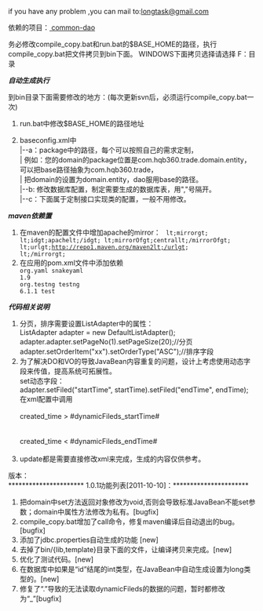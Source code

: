 if you have any problem ,you can mail to:longtask@gmail.com

依赖的项目：<a href="https://github.com/hoorace/common-dao"> common-dao </a>


务必修改compile_copy.bat和run.bat的$BASE_HOME的路径，执行compile_copy.bat把文件拷贝到bin下面。
WINDOWS下面拷贝选择请选择 F：目录

*********************************自动生成执行*********************************

到bin目录下面需要修改的地方：(每次更新svn后，必须运行compile_copy.bat一次)

1. run.bat中修改$BASE_HOME的路径地址

2. baseconfig.xml中 <br />
|--a：package中的路径，每个可以按照自己的需求定制，<br />
|   例如：您的domain的package位置是com.hqb360.trade.domain.entity，可以把base路径抽象为com.hqb360.trade，<br />
|   把domain的设置为domain.entity，dao服用base的路径。<br />
|--b: 修改数据库配置，制定需要生成的数据库表，用","号隔开。<br />
|--c：下面属于定制接口实现类的配置，一般不用修改。<br />

*********************************maven依赖置*********************************

1. 在maven的配置文件中增加apache的mirror：
   <code> 
      lt;mirrorgt;
        lt;idgt;apachelt;/idgt;
        lt;mirrorOfgt;centrallt;/mirrorOfgt;
        lt;urlgt;http://repo1.maven.org/maven2lt;/urlgt;
      lt;/mirrorgt; 
   </code>
2. 在应用的pom.xml文件中添加依赖
   <code> 
      <dependency>
        <groupId>org.yaml</groupId>
        <artifactId>snakeyaml</artifactId>
        <version>1.9</version>
      </dependency>
      <dependency>
        <groupId>org.testng</groupId>
        <artifactId>testng</artifactId>
        <version>6.1.1</version>
        <scope>test</scope>
      </dependency>
   </code>

*********************************代码相关说明*********************************

1. 分页，排序需要设置ListAdapter中的属性：<br />
    ListAdapter<PvsToday> adapter = new DefaultListAdapter<PvsToday>(); <br />
    adapter.adapter.setPageNo(1).setPageSize(20);//分页 <br />
    adapter.setOrderItem("xx").setOrderType("ASC");//排序字段 <br />
2. 为了解决DO和VO的导致JavaBean内容重复的问题，设计上考虑使用动态字段来传值，提高系统可拓展性。 <br />
    set动态字段： <br />
        adapter.setFiled("startTime", startTime).setFiled("endTime", endTime); <br />
    在xml配置中调用 <br />
        <isNotEmpty prepend="and" property = "dynamicFileds_startTime"> <br />
            created_time &gt; #dynamicFileds_startTime# <br />
        </isNotEmpty> <br />
        <isNotEmpty prepend="and" property = "dynamicFileds_endTime"> <br />
            created_time &lt; #dynamicFileds_endTime# <br />
        </isNotEmpty> <br />
3. update都是需要直接修改xml来完成，生成的内容仅供参考。 <br />


版本：<br />
********************** 1.0.1功能列表[2011-10-10]：**********************

1. 把domain中set方法返回对象修改为void,否则会导致标准JavaBean不能set参数；domain中属性方法修改为私有。[bugfix] <br />
2. compile_copy.bat增加了call命令，修复maven编译后自动退出的bug。[bugfix] <br />
3. 添加了jdbc.properties自动生成的功能 [new] <br />
4. 去掉了bin/{lib,template}目录下面的文件，让编译拷贝来完成。[new] <br />
5. 优化了测试代码。[new] <br />
6. 在数据库中如果是“id”结尾的int类型，在JavaBean中自动生成设置为long类型的。[new] <br />
7. 修复了“.”导致的无法读取dynamicFileds的数据的问题，暂时都修改为“_”[bugfix] <br />
